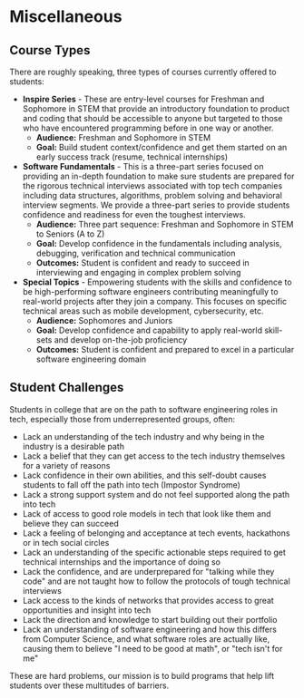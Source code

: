 # Miscellaneous

## Course Types

There are roughly speaking, three types of courses currently offered to students:

* **Inspire Series** - These are entry-level courses for Freshman and Sophomore in STEM that provide an introductory foundation to product and coding that should be accessible to anyone but targeted to those who have encountered programming before in one way or another.
  * **Audience:** Freshman and Sophomore in STEM
  * **Goal:** Build student context/confidence and get them started on an early success track \(resume, technical internships\)
* **Software Fundamentals** - This is a three-part series focused on providing an in-depth foundation to make sure students are prepared for the rigorous technical interviews associated with top tech companies including data structures, algorithms, problem solving and behavioral interview segments. We provide a three-part series to provide students confidence and readiness for even the toughest interviews.
  * **Audience:** Three part sequence: Freshman and Sophomore in STEM to Seniors \(A to Z\)
  * **Goal:** Develop confidence in the fundamentals including analysis, debugging, verification and technical communication
  * **Outcomes:** Student is confident and ready to succeed in interviewing and engaging in complex problem solving
* **Special Topics** - Empowering students with the skills and confidence to be high-performing software engineers contributing meaningfully to real-world projects after they join a company. This focuses on specific technical areas such as mobile development, cybersecurity, etc.
  * **Audience:** Sophomores and Juniors
  * **Goal:** Develop confidence and capability to apply real-world skill-sets and develop on-the-job proficiency
  * **Outcomes:** Student is confident and prepared to excel in a particular software engineering domain

## Student Challenges

Students in college that are on the path to software engineering roles in tech, especially those from underrepresented groups, often:

* Lack an understanding of the tech industry and why being in the industry is a desirable path
* Lack a belief that they can get access to the tech industry themselves for a variety of reasons
* Lack confidence in their own abilities, and this self-doubt causes students to fall off the path into tech \(Impostor Syndrome\)
* Lack a strong support system and do not feel supported along the path into tech
* Lack of access to good role models in tech that look like them and believe they can succeed
* Lack a feeling of belonging and acceptance at tech events, hackathons or in tech social circles
* Lack an understanding of the specific actionable steps required to get technical internships and the importance of doing so
* Lack the confidence, and are underprepared for "talking while they code" and are not taught how to follow the protocols of tough technical interviews
* Lack access to the kinds of networks that provides access to great opportunities and insight into tech
* Lack the direction and knowledge to start building out their portfolio
* Lack an understanding of software engineering and how this differs from Computer Science, and what software roles are actually like, causing them to believe "I need to be good at math", or "tech isn't for me"

These are hard problems, our mission is to build programs that help lift students over these multitudes of barriers.

